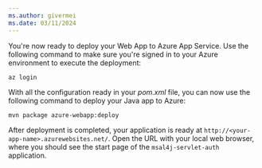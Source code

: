```yaml
---
ms.author: givermei
ms.date: 03/11/2024
---
```


You're now ready to deploy your Web App to Azure App Service. Use the following command to make sure you're signed in to your Azure environment to execute the deployment:

```azurecli
az login
```

With all the configuration ready in your *pom.xml* file, you can now use the following command to deploy your Java app to Azure:

```bash
mvn package azure-webapp:deploy
```

After deployment is completed, your application is ready at `http://<your-app-name>.azurewebsites.net/`. Open the URL with your local web browser, where you should see the start page of the `msal4j-servlet-auth` application.

